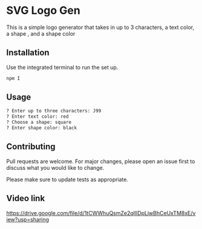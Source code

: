 # SVG Logo Gen

This is a simple logo generator that takes in up to 3 characters, a text color, a shape , and a shape color

## Installation

Use the integrated terminal to run the set up.

```bash
npm I
```

## Usage

```python
? Enter up to three characters: J99
? Enter text color: red
? Choose a shape: square
? Enter shape color: black
```

## Contributing

Pull requests are welcome. For major changes, please open an issue first
to discuss what you would like to change.

Please make sure to update tests as appropriate.

## Video link

https://drive.google.com/file/d/1tCWWhuQsmZe2qllIDpLjwBhCeUxTM8xE/view?usp=sharing
